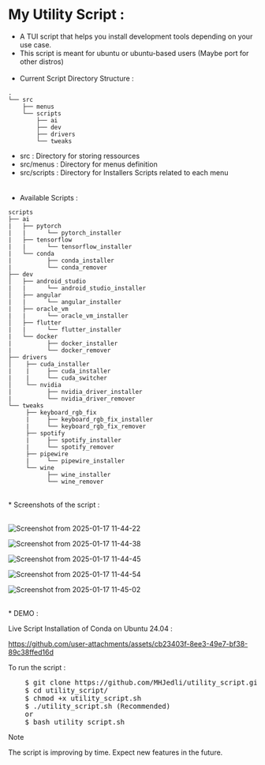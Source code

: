 # My Utility Script :
*  A TUI script that helps you install development tools depending on your use case.
*  This script is meant for ubuntu or ubuntu-based users (Maybe port for other distros)
<br><br>
*  Current Script Directory Structure :
```
.
└── src
    ├── menus
    └── scripts
        ├── ai
        ├── dev
        ├── drivers
        └── tweaks

```
*  src : Directory for storing ressources <br>
*  src/menus : Directory for menus definition <br>
*  src/scripts : Directory for Installers Scripts related to each menu <br>
<br><br>
*  Available Scripts :
```
scripts
├── ai
|   ├── pytorch
|   |      └── pytorch_installer
|   ├── tensorflow
|   |      └── tensorflow_installer
|   └── conda
|          ├── conda_installer
|          └── conda_remover
├── dev
│   ├── android_studio
|   |      └── android_studio_installer
│   ├── angular
|   |      └── angular_installer
|   ├── oracle_vm
|   |      └── oracle_vm_installer
│   ├── flutter
|   |      └── flutter_installer
|   └── docker
|          ├── docker_installer
|          └── docker_remover
├── drivers
│    ├── cuda_installer
|    |     ├── cuda_installer
|    |     └── cuda_switcher
│    └── nvidia
|          ├── nvidia_driver_installer
|          └── nvidia_driver_remover
└── tweaks 
     ├── keyboard_rgb_fix
     |     ├── keyboard_rgb_fix_installer
     |     └── keyboard_rgb_fix_remover
     ├── spotify
     |     ├── spotify_installer
     |     └── spotify_remover
     ├── pipewire
     |     └── pipewire_installer
     └── wine
           ├── wine_installer
           └── wine_remover
```
<br>
*  Screenshots of the script :
<br><br>

![Screenshot from 2025-01-17 11-44-22](https://github.com/user-attachments/assets/b4ce1b03-07fe-4a16-a83f-d9069c36a017)

![Screenshot from 2025-01-17 11-44-38](https://github.com/user-attachments/assets/1252381a-6212-4060-a07a-548dd36af81c)

![Screenshot from 2025-01-17 11-44-45](https://github.com/user-attachments/assets/0b63d747-d847-45b5-a849-3b33ff8896a4)

![Screenshot from 2025-01-17 11-44-54](https://github.com/user-attachments/assets/c1ce9227-fe46-46af-8147-c0ed16cfc16f)

![Screenshot from 2025-01-17 11-45-02](https://github.com/user-attachments/assets/63690e1a-ab58-41cc-984e-595cb062ca24)

<br>
* DEMO :<br>

Live Script Installation of Conda on Ubuntu 24.04 :
  

https://github.com/user-attachments/assets/cb23403f-8ee3-49e7-bf38-89c38ffed16d




To run the script :
<pre>
    $ git clone https://github.com/MHJedli/utility_script.git
    $ cd utility_script/
    $ chmod +x utility_script.sh
    $ ./utility_script.sh (Recommended) 
    or
    $ bash utility_script.sh
</pre>

> [!NOTE]
> The script is improving by time. Expect new features in the future.
